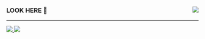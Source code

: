 <h3 style="position:relative;">LOOK HERE 👀 <span style="position:absolute;right:0;"><img src="https://visitor-badge.glitch.me/badge?page_id=ghyghoo8.visitor-badge" /></span></h3>

-----

<a href="https://github.com/ghyghoo8">
  <img src="https://github-readme-stats.vercel.app/api?username=ghyghoo8&show_icons=true&hide_border=true" />
  <img src="https://github-readme-stats.vercel.app/api/top-langs/?username=ghyghoo8&layout=compact" />
</a>




